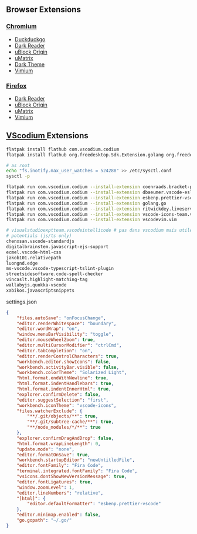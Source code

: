 ## Browser Extensions

### [Chromium](https://www.chromium.org/developers/how-tos/get-the-code)

- [Duckduckgo](https://duckduckgo.com/)
- [Dark Reader](https://chrome.google.com/webstore/detail/dark-reader/eimadpbcbfnmbkopoojfekhnkhdbieeh)
- [uBlock Origin](https://chrome.google.com/webstore/detail/ublock-origin/cjpalhdlnbpafiamejdnhcphjbkeiagm?hl=fr)
- [uMatrix](https://chrome.google.com/webstore/detail/umatrix/ogfcmafjalglgifnmanfmnieipoejdcf?hl=fr)
- [Dark Theme](https://chrome.google.com/webstore/detail/material-simple-dark-grey/ookepigabmicjpgfnmncjiplegcacdbm)
- [Vimium](https://chrome.google.com/webstore/detail/vimium/dbepggeogbaibhgnhhndojpepiihcmeb?hl=en-US)

### [Firefox](https://www.mozilla.org/fr/firefox/all/)

- [Dark Reader](https://addons.mozilla.org/fr/firefox/addon/darkreader/)
- [uBlock Origin](https://addons.mozilla.org/fr/firefox/addon/ublock-origin)
- [uMatrix](https://addons.mozilla.org/en-US/firefox/addon/umatrix/)
- [Vimium](https://addons.mozilla.org/en-US/firefox/addon/vimium-ff/?src=search)

## [VScodium ](https://github.com/VSCodium/vscodium) Extensions

```bash
flatpak install flathub com.vscodium.codium
flatpak install flathub org.freedesktop.Sdk.Extension.golang org.freedesktop.Sdk.Extension.node14

# as root
echo "fs.inotify.max_user_watches = 524288" >> /etc/sysctl.conf
sysctl -p
```

```bash
flatpak run com.vscodium.codium --install-extension coenraads.bracket-pair-colorizer-2
flatpak run com.vscodium.codium --install-extension dbaeumer.vscode-eslint
flatpak run com.vscodium.codium --install-extension esbenp.prettier-vscode
flatpak run com.vscodium.codium --install-extension golang.go
flatpak run com.vscodium.codium --install-extension ritwickdey.liveserver
flatpak run com.vscodium.codium --install-extension vscode-icons-team.vscode-icons
flatpak run com.vscodium.codium --install-extension vscodevim.vim

# visualstudioexptteam.vscodeintellicode # pas dans vscodium mais utile seulement pour py, JS et TS
# potentials (js/ts only)
chenxsan.vscode-standardjs
digitalbrainstem.javascript-ejs-support
ecmel.vscode-html-css
jakob101.relativepath
luongnd.edge
ms-vscode.vscode-typescript-tslint-plugin
streetsidesoftware.code-spell-checker
vincaslt.highlight-matching-tag
wallabyjs.quokka-vscode
xabikos.javascriptsnippets
```

settings.json
```json
{
    "files.autoSave": "onFocusChange",
    "editor.renderWhitespace": "boundary",
    "editor.wordWrap": "on",
    "window.menuBarVisibility": "toggle",
    "editor.mouseWheelZoom": true,
    "editor.multiCursorModifier": "ctrlCmd",
    "editor.tabCompletion": "on",
    "editor.renderControlCharacters": true,
    "workbench.editor.showIcons": false,
    "workbench.activityBar.visible": false,
    "workbench.colorTheme": "Solarized Light",
    "html.format.endWithNewline": true,
    "html.format.indentHandlebars": true,
    "html.format.indentInnerHtml": true,
    "explorer.confirmDelete": false,
    "editor.suggestSelection": "first",
    "workbench.iconTheme": "vscode-icons",
    "files.watcherExclude": {
        "**/.git/objects/**": true,
        "**/.git/subtree-cache/**": true,
        "**/node_modules/*/**": true
    },
    "explorer.confirmDragAndDrop": false,
    "html.format.wrapLineLength": 0,
    "update.mode": "none",
    "editor.formatOnSave": true,
    "workbench.startupEditor": "newUntitledFile",
    "editor.fontFamily": "Fira Code",
    "terminal.integrated.fontFamily": "Fira Code",
    "vsicons.dontShowNewVersionMessage": true,
    "editor.fontLigatures": true,
    "window.zoomLevel": 1,
    "editor.lineNumbers": "relative",
    "[html]": {
        "editor.defaultFormatter": "esbenp.prettier-vscode"
    },
    "editor.minimap.enabled": false,
    "go.gopath": "~/.go/"
}
```
